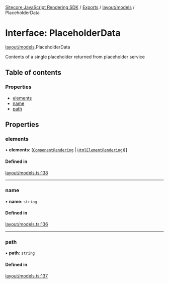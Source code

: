 [Sitecore JavaScript Rendering SDK](../README.md) / [Exports](../modules.md) / [layout/models](../modules/layout_models.md) / PlaceholderData

# Interface: PlaceholderData

[layout/models](../modules/layout_models.md).PlaceholderData

Contents of a single placeholder returned from placeholder service

## Table of contents

### Properties

- [elements](layout_models.PlaceholderData.md#elements)
- [name](layout_models.PlaceholderData.md#name)
- [path](layout_models.PlaceholderData.md#path)

## Properties

### elements

• **elements**: ([`ComponentRendering`](layout_models.ComponentRendering.md) \| [`HtmlElementRendering`](layout_models.HtmlElementRendering.md))[]

#### Defined in

[layout/models.ts:138](https://github.com/Sitecore/jss/blob/e49fd4cc/packages/sitecore-jss/src/layout/models.ts#L138)

___

### name

• **name**: `string`

#### Defined in

[layout/models.ts:136](https://github.com/Sitecore/jss/blob/e49fd4cc/packages/sitecore-jss/src/layout/models.ts#L136)

___

### path

• **path**: `string`

#### Defined in

[layout/models.ts:137](https://github.com/Sitecore/jss/blob/e49fd4cc/packages/sitecore-jss/src/layout/models.ts#L137)

